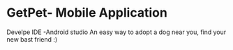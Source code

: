# GetPet- Mobile Application
Develpe IDE -Android studio 
An easy way to adopt a dog near you, find your new bast friend :)

